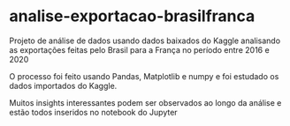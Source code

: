 # analise-exportacao-brasilfranca
Projeto de análise de dados usando dados baixados do Kaggle analisando as exportações feitas pelo Brasil para a França no período entre 2016 e 2020

O processo foi feito usando Pandas, Matplotlib e numpy e foi estudado os dados importados do Kaggle.

Muitos insights interessantes podem ser observados ao longo da análise e estão todos inseridos no notebook do Jupyter

